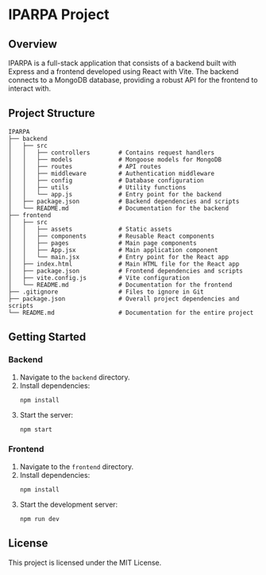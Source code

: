 # IPARPA Project

## Overview
IPARPA is a full-stack application that consists of a backend built with Express and a frontend developed using React with Vite. The backend connects to a MongoDB database, providing a robust API for the frontend to interact with.

## Project Structure
```
IPARPA
├── backend
│   ├── src
│   │   ├── controllers        # Contains request handlers
│   │   ├── models             # Mongoose models for MongoDB
│   │   ├── routes             # API routes
│   │   ├── middleware         # Authentication middleware
│   │   ├── config             # Database configuration
│   │   ├── utils              # Utility functions
│   │   └── app.js             # Entry point for the backend
│   ├── package.json           # Backend dependencies and scripts
│   └── README.md              # Documentation for the backend
├── frontend
│   ├── src
│   │   ├── assets             # Static assets
│   │   ├── components         # Reusable React components
│   │   ├── pages              # Main page components
│   │   ├── App.jsx            # Main application component
│   │   └── main.jsx           # Entry point for the React app
│   ├── index.html             # Main HTML file for the React app
│   ├── package.json           # Frontend dependencies and scripts
│   ├── vite.config.js         # Vite configuration
│   └── README.md              # Documentation for the frontend
├── .gitignore                 # Files to ignore in Git
├── package.json               # Overall project dependencies and scripts
└── README.md                  # Documentation for the entire project
```

## Getting Started

### Backend
1. Navigate to the `backend` directory.
2. Install dependencies:
   ```
   npm install
   ```
3. Start the server:
   ```
   npm start
   ```

### Frontend
1. Navigate to the `frontend` directory.
2. Install dependencies:
   ```
   npm install
   ```
3. Start the development server:
   ```
   npm run dev
   ```

## License
This project is licensed under the MIT License.